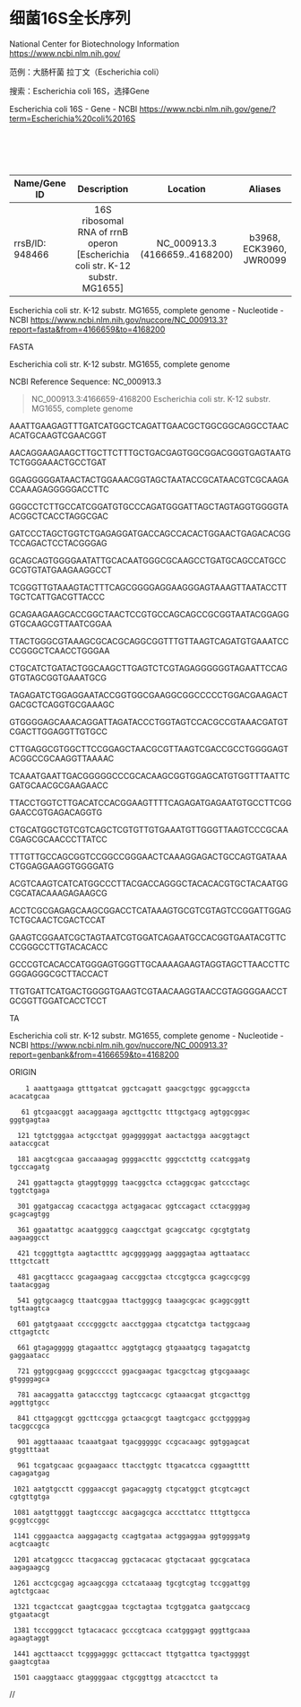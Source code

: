 # 细菌16S全长序列

National Center for Biotechnology Information
https://www.ncbi.nlm.nih.gov/

范例：大肠杆菌 拉丁文（Escherichia coli）

搜索：Escherichia coli 16S，选择Gene

Escherichia coli 16S - Gene - NCBI
https://www.ncbi.nlm.nih.gov/gene/?term=Escherichia%20coli%2016S

  
====================================================================

| Name/Gene ID | Description | Location | Aliases
| ------------- |:-------------:|:-------------:|:-------------:|
| rrsB/ID: 948466 | 16S ribosomal RNA of rrnB operon [Escherichia coli str. K-12 substr. MG1655] | NC_000913.3 (4166659..4168200) | b3968, ECK3960, JWR0099

Escherichia coli str. K-12 substr. MG1655, complete genome - Nucleotide - NCBI
https://www.ncbi.nlm.nih.gov/nuccore/NC_000913.3?report=fasta&from=4166659&to=4168200

FASTA

Escherichia coli str. K-12 substr. MG1655, complete genome

NCBI Reference Sequence: NC_000913.3

>NC_000913.3:4166659-4168200 Escherichia coli str. K-12 substr. MG1655, complete genome

AAATTGAAGAGTTTGATCATGGCTCAGATTGAACGCTGGCGGCAGGCCTAACACATGCAAGTCGAACGGT

AACAGGAAGAAGCTTGCTTCTTTGCTGACGAGTGGCGGACGGGTGAGTAATGTCTGGGAAACTGCCTGAT

GGAGGGGGATAACTACTGGAAACGGTAGCTAATACCGCATAACGTCGCAAGACCAAAGAGGGGGACCTTC

GGGCCTCTTGCCATCGGATGTGCCCAGATGGGATTAGCTAGTAGGTGGGGTAACGGCTCACCTAGGCGAC

GATCCCTAGCTGGTCTGAGAGGATGACCAGCCACACTGGAACTGAGACACGGTCCAGACTCCTACGGGAG

GCAGCAGTGGGGAATATTGCACAATGGGCGCAAGCCTGATGCAGCCATGCCGCGTGTATGAAGAAGGCCT

TCGGGTTGTAAAGTACTTTCAGCGGGGAGGAAGGGAGTAAAGTTAATACCTTTGCTCATTGACGTTACCC

GCAGAAGAAGCACCGGCTAACTCCGTGCCAGCAGCCGCGGTAATACGGAGGGTGCAAGCGTTAATCGGAA

TTACTGGGCGTAAAGCGCACGCAGGCGGTTTGTTAAGTCAGATGTGAAATCCCCGGGCTCAACCTGGGAA

CTGCATCTGATACTGGCAAGCTTGAGTCTCGTAGAGGGGGGTAGAATTCCAGGTGTAGCGGTGAAATGCG

TAGAGATCTGGAGGAATACCGGTGGCGAAGGCGGCCCCCTGGACGAAGACTGACGCTCAGGTGCGAAAGC

GTGGGGAGCAAACAGGATTAGATACCCTGGTAGTCCACGCCGTAAACGATGTCGACTTGGAGGTTGTGCC

CTTGAGGCGTGGCTTCCGGAGCTAACGCGTTAAGTCGACCGCCTGGGGAGTACGGCCGCAAGGTTAAAAC

TCAAATGAATTGACGGGGGCCCGCACAAGCGGTGGAGCATGTGGTTTAATTCGATGCAACGCGAAGAACC

TTACCTGGTCTTGACATCCACGGAAGTTTTCAGAGATGAGAATGTGCCTTCGGGAACCGTGAGACAGGTG

CTGCATGGCTGTCGTCAGCTCGTGTTGTGAAATGTTGGGTTAAGTCCCGCAACGAGCGCAACCCTTATCC

TTTGTTGCCAGCGGTCCGGCCGGGAACTCAAAGGAGACTGCCAGTGATAAACTGGAGGAAGGTGGGGATG

ACGTCAAGTCATCATGGCCCTTACGACCAGGGCTACACACGTGCTACAATGGCGCATACAAAGAGAAGCG

ACCTCGCGAGAGCAAGCGGACCTCATAAAGTGCGTCGTAGTCCGGATTGGAGTCTGCAACTCGACTCCAT

GAAGTCGGAATCGCTAGTAATCGTGGATCAGAATGCCACGGTGAATACGTTCCCGGGCCTTGTACACACC

GCCCGTCACACCATGGGAGTGGGTTGCAAAAGAAGTAGGTAGCTTAACCTTCGGGAGGGCGCTTACCACT

TTGTGATTCATGACTGGGGTGAAGTCGTAACAAGGTAACCGTAGGGGAACCTGCGGTTGGATCACCTCCT

TA

Escherichia coli str. K-12 substr. MG1655, complete genome - Nucleotide - NCBI
https://www.ncbi.nlm.nih.gov/nuccore/NC_000913.3?report=genbank&from=4166659&to=4168200

ORIGIN

        1 aaattgaaga gtttgatcat ggctcagatt gaacgctggc ggcaggccta acacatgcaa
        
       61 gtcgaacggt aacaggaaga agcttgcttc tttgctgacg agtggcggac gggtgagtaa
       
      121 tgtctgggaa actgcctgat ggagggggat aactactgga aacggtagct aataccgcat
      
      181 aacgtcgcaa gaccaaagag ggggaccttc gggcctcttg ccatcggatg tgcccagatg
      
      241 ggattagcta gtaggtgggg taacggctca cctaggcgac gatccctagc tggtctgaga
      
      301 ggatgaccag ccacactgga actgagacac ggtccagact cctacgggag gcagcagtgg
      
      361 ggaatattgc acaatgggcg caagcctgat gcagccatgc cgcgtgtatg aagaaggcct
      
      421 tcgggttgta aagtactttc agcggggagg aagggagtaa agttaatacc tttgctcatt
      
      481 gacgttaccc gcagaagaag caccggctaa ctccgtgcca gcagccgcgg taatacggag
      
      541 ggtgcaagcg ttaatcggaa ttactgggcg taaagcgcac gcaggcggtt tgttaagtca
      
      601 gatgtgaaat ccccgggctc aacctgggaa ctgcatctga tactggcaag cttgagtctc
      
      661 gtagaggggg gtagaattcc aggtgtagcg gtgaaatgcg tagagatctg gaggaatacc
      
      721 ggtggcgaag gcggccccct ggacgaagac tgacgctcag gtgcgaaagc gtggggagca
      
      781 aacaggatta gataccctgg tagtccacgc cgtaaacgat gtcgacttgg aggttgtgcc
      
      841 cttgaggcgt ggcttccgga gctaacgcgt taagtcgacc gcctggggag tacggccgca
      
      901 aggttaaaac tcaaatgaat tgacgggggc ccgcacaagc ggtggagcat gtggtttaat
      
      961 tcgatgcaac gcgaagaacc ttacctggtc ttgacatcca cggaagtttt cagagatgag
      
     1021 aatgtgcctt cgggaaccgt gagacaggtg ctgcatggct gtcgtcagct cgtgttgtga
     
     1081 aatgttgggt taagtcccgc aacgagcgca acccttatcc tttgttgcca gcggtccggc
     
     1141 cgggaactca aaggagactg ccagtgataa actggaggaa ggtggggatg acgtcaagtc
     
     1201 atcatggccc ttacgaccag ggctacacac gtgctacaat ggcgcataca aagagaagcg
     
     1261 acctcgcgag agcaagcgga cctcataaag tgcgtcgtag tccggattgg agtctgcaac
     
     1321 tcgactccat gaagtcggaa tcgctagtaa tcgtggatca gaatgccacg gtgaatacgt
     
     1381 tcccgggcct tgtacacacc gcccgtcaca ccatgggagt gggttgcaaa agaagtaggt
     
     1441 agcttaacct tcgggagggc gcttaccact ttgtgattca tgactggggt gaagtcgtaa
     
     1501 caaggtaacc gtaggggaac ctgcggttgg atcacctcct ta
//


